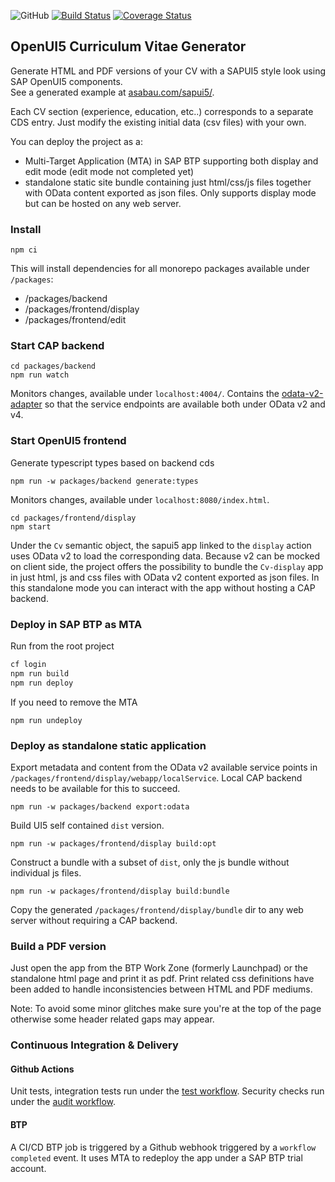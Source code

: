 ![GitHub](https://img.shields.io/github/license/a1sabau/openui5-cv-generator%20)
[![Build Status](https://github.com/a1sabau/openui5-cv-generator/workflows/Tests/badge.svg)](https://github.com/a1sabau/openui5-cv-generator/actions?query=workflow%3ATests)
[![Coverage Status](https://coveralls.io/repos/github/a1sabau/openui5-cv-generator/badge.svg?branch=main)](https://coveralls.io/github/a1sabau/openui5-cv-generator?branch=main)

## OpenUI5 Curriculum Vitae Generator

Generate HTML and PDF versions of your CV with a SAPUI5 style look using SAP OpenUI5 components. \
See a generated example at [asabau.com/sapui5/](https://asabau.com/sapui5/).

Each CV section (experience, education, etc..) corresponds to a separate CDS entry. Just modify the existing initial data (csv files) with your own.

You can deploy the project as a:

- Multi-Target Application (MTA) in SAP BTP supporting both display and edit mode (edit mode not completed yet)
- standalone static site bundle containing just html/css/js files together with OData content exported as json files. Only supports display mode but can be hosted on any web server.

### Install

```
npm ci
```

This will install dependencies for all monorepo packages available under `/packages`:

- /packages/backend
- /packages/frontend/display
- /packages/frontend/edit

### Start CAP backend

```
cd packages/backend
npm run watch
```

Monitors changes, available under `localhost:4004/`. Contains the [odata-v2-adapter](https://github.com/cap-js-community/odata-v2-adapter) so that the service endpoints are available both under OData v2 and v4.

### Start OpenUI5 frontend

Generate typescript types based on backend cds

```
npm run -w packages/backend generate:types
```

Monitors changes, available under `localhost:8080/index.html`.

```
cd packages/frontend/display
npm start
```

Under the `Cv` semantic object, the sapui5 app linked to the `display` action uses OData v2 to load the corresponding data. Because v2 can be mocked on client side, the project offers the possibility to bundle the `Cv-display` app in just html, js and css files with OData v2 content exported as json files. In this standalone mode you can interact with the app without hosting a CAP backend.

### Deploy in SAP BTP as MTA

Run from the root project

```bash
cf login
npm run build
npm run deploy
```

If you need to remove the MTA

```
npm run undeploy
```

### Deploy as standalone static application

Export metadata and content from the OData v2 available service points in `/packages/frontend/display/webapp/localService`. Local CAP backend needs to be available for this to succeed.

```
npm run -w packages/backend export:odata
```

Build UI5 self contained `dist` version.

```
npm run -w packages/frontend/display build:opt
```

Construct a bundle with a subset of `dist`, only the js bundle without individual js files.

```
npm run -w packages/frontend/display build:bundle
```

Copy the generated `/packages/frontend/display/bundle` dir to any web server without requiring a CAP backend.

### Build a PDF version

Just open the app from the BTP Work Zone (formerly Launchpad) or the standalone html page and print it as pdf. Print related css definitions have been added to handle inconsistencies between HTML and PDF mediums.

Note: To avoid some minor glitches make sure you're at the top of the page otherwise some header related gaps may appear.

### Continuous Integration & Delivery

#### Github Actions

Unit tests, integration tests run under the [test workflow](./actions/workflows/test.yml).
Security checks run under the [audit workflow](./actions/workflows/audit.yml).

#### BTP

A CI/CD BTP job is triggered by a Github webhook triggered by a `workflow completed` event. It uses MTA to redeploy the app under a SAP BTP trial account.
